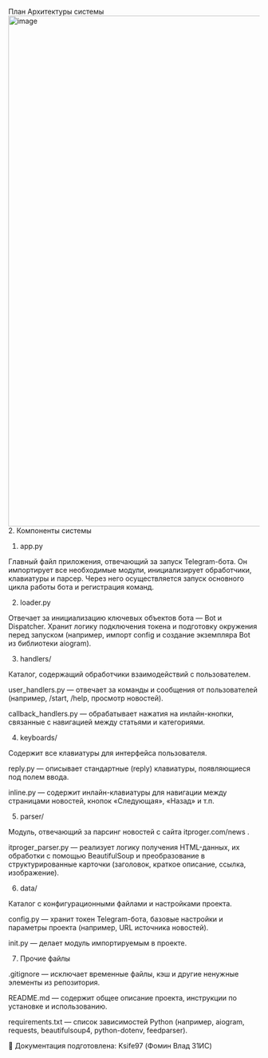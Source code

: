 План Архитектуры системы
<img width="1536" height="1024" alt="image" src="https://github.com/user-attachments/assets/d62bd6fc-ea9c-4017-9860-bc66b9b3a587" />
2. Компоненты системы
1. app.py

Главный файл приложения, отвечающий за запуск Telegram-бота.
Он импортирует все необходимые модули, инициализирует обработчики, клавиатуры и парсер. Через него осуществляется запуск основного цикла работы бота и регистрация команд.

2. loader.py

Отвечает за инициализацию ключевых объектов бота — Bot и Dispatcher.
Хранит логику подключения токена и подготовку окружения перед запуском (например, импорт config и создание экземпляра Bot из библиотеки aiogram).

3. handlers/

Каталог, содержащий обработчики взаимодействий с пользователем.

user_handlers.py — отвечает за команды и сообщения от пользователей (например, /start, /help, просмотр новостей).

callback_handlers.py — обрабатывает нажатия на инлайн-кнопки, связанные с навигацией между статьями и категориями.

4. keyboards/

Содержит все клавиатуры для интерфейса пользователя.

reply.py — описывает стандартные (reply) клавиатуры, появляющиеся под полем ввода.

inline.py — содержит инлайн-клавиатуры для навигации между страницами новостей, кнопок «Следующая», «Назад» и т.п.

5. parser/

Модуль, отвечающий за парсинг новостей с сайта itproger.com/news
.

itproger_parser.py — реализует логику получения HTML-данных, их обработки с помощью BeautifulSoup и преобразование в структурированные карточки (заголовок, краткое описание, ссылка, изображение).

6. data/

Каталог с конфигурационными файлами и настройками проекта.

config.py — хранит токен Telegram-бота, базовые настройки и параметры проекта (например, URL источника новостей).

init.py — делает модуль импортируемым в проекте.

7. Прочие файлы

.gitignore — исключает временные файлы, кэш и другие ненужные элементы из репозитория.

README.md — содержит общее описание проекта, инструкции по установке и использованию.

requirements.txt — список зависимостей Python (например, aiogram, requests, beautifulsoup4, python-dotenv, feedparser).

📄 Документация подготовлена: Ksife97 (Фомин Влад 31ИС)
